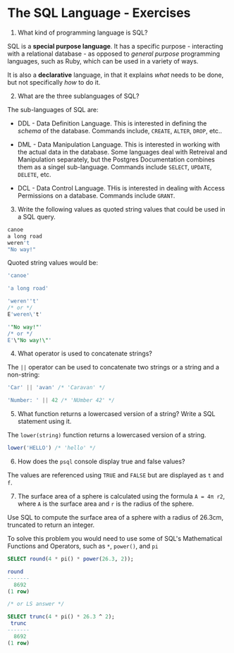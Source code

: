 # The SQL Language - Exercises

1. What kind of programming language is SQL?

SQL is a **special purpose language**. It has a specific purpose - interacting with a relational database - as opposed to *general purpose* programming languages, such as Ruby, which can be used in a variety of ways.

It is also a **declarative** language, in that it explains *what* needs to be done, but not specifically *how* to do it.

2. What are the three sublanguages of SQL?

The sub-languages of SQL are:

  * DDL - Data Definition Language. This is interested in defining the *schema* of the database. Commands include, `CREATE`, `ALTER`, `DROP`, etc..

  * DML - Data Manipulation Language. This is interested in working with the actual data in the database. Some languages deal with Retreival and Manipulation separately, but the Postgres Documentation combines them as a singel sub-language. Commands include `SELECT`, `UPDATE`, `DELETE`, etc.

  * DCL - Data Control Language. THis is interested in dealing with Access Permissions on a database. Commands include `GRANT`.

3. Write the following values as quoted string values that could be used in a SQL query.

```bash
canoe
a long road
weren't
"No way!"
```

Quoted string values would be:

```sql
'canoe'

'a long road'

'weren''t'
/* or */
E'weren\'t'

'"No way!"'
/* or */
E'\"No way!\"'
```

4. What operator is used to concatenate strings?

The `||` operator can be used to concatenate two strings or a string and a non-string:

```sql
'Car' || 'avan' /* 'Caravan' */

'Number: ' || 42 /* 'NUmber 42' */
```

5. What function returns a lowercased version of a string? Write a SQL statement using it.

The `lower(string)` function returns a lowercased version of a string.

```sql
lower('HELLO') /* 'hello' */
```

6. How does the `psql` console display true and false values?

The values are referenced using `TRUE` and `FALSE` but are displayed as `t` and `f`.

7. The surface area of a sphere is calculated using the formula `A = 4π r2`, where `A` is the surface area and `r` is the radius of the sphere.

Use SQL to compute the surface area of a sphere with a radius of 26.3cm, truncated to return an integer.

To solve this problem you would need to use some of SQL's Mathematical Functions and Operators, such as `*`, `power()`, and `pi`

```sql
SELECT round(4 * pi() * power(26.3, 2));

round 
-------
  8692
(1 row)

/* or LS answer */

SELECT trunc(4 * pi() * 26.3 ^ 2);
 trunc
-------
  8692
(1 row)
```

